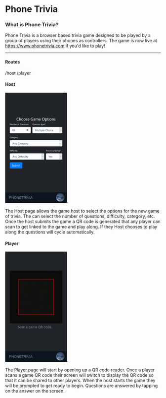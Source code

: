 # Phone Trivia

### What is Phone Trivia?

Phone Trivia is a browser based trivia game designed to be played by a group of players using their phones as controllers. The game is now live at https://www.phonetrivia.com if you'd like to play!

---

#### Routes

/host
/player

#### Host

<img src="https://github.com/Alavas/Phone_Trivia/blob/master/images/Host.png" width="200px">.

The Host page allows the game host to select the options for the new game of trivia. The can select the number of questions, difficulty, category, etc.
Once the host submits the game a QR code is generated that any player can scan to get linked to the game and play along. If they Host chooses to play along the questions will cycle automatically.

#### Player

<img src="https://github.com/Alavas/Phone_Trivia/blob/master/images/Player.png" width="200px">.

The Player page will start by opening up a QR code reader. Once a player scans a game QR code their screen will switch to display the QR code so that it can be shared to other players. When the host starts the game they will be prompted to get ready to begin. Questions are answered by tapping on the answer on the screen.
